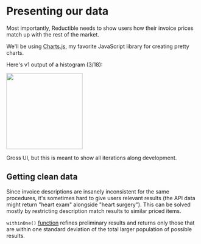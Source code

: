 # Presenting our data

Most importantly, Reductible needs to show users how their invoice prices match up with the rest of the market.

We'll be using <a href="https://www.chartjs.org/">Charts.js</a>, my favorite JavaScript library for creating pretty charts.   

Here's v1 output of a histogram (3/18):

<img src="https://i.imgur.com/sU2TCPj.png" width="200px;">

Gross UI, but this is meant to show all iterations along development.

## Getting clean data

Since invoice descriptions are insanely inconsistent for the same procedures, it's
sometimes hard to give users relevant results (the API data might return "heart exam" alongside "heart surgery"). This can be solved mostly by restricting description match results to similar priced items.

`withinOne()` <a href='https://github.com/juliankanaan/reductible/blob/master/tree/frontend/js/narrowResults.js'>function</a> refines preliminary results and returns only those that are within one standard deviation of the total larger population of possible results.
